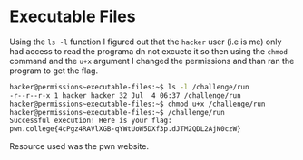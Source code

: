 # Executable Files
Using the `ls -l` function I figured out that the `hacker` user (i.e is me) only had access to read the programa dn not excuete it so then using the `chmod` command and the `u+x` argument I changed the permissions and than ran the program to get the flag.
```bash
hacker@permissions~executable-files:~$ ls -l /challenge/run
-r--r--r-x 1 hacker hacker 32 Jul  4 06:37 /challenge/run
hacker@permissions~executable-files:~$ chmod u+x /challenge/run
hacker@permissions~executable-files:~$ /challenge/run
Successful execution! Here is your flag:
pwn.college{4cPgz4RAVlXGB-qYWtUoW5DXf3p.dJTM2QDL2AjN0czW}
```
Resource used was the pwn website.
